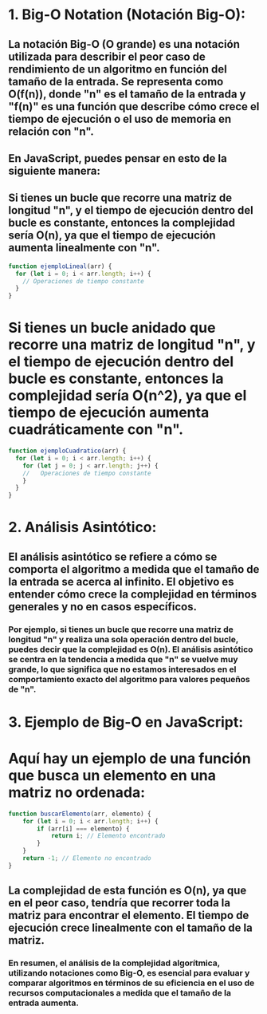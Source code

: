 # 1. Big-O Notation (Notación Big-O):

## La notación Big-O (O grande) es una notación utilizada para describir el peor caso de rendimiento de un algoritmo en función del tamaño de la entrada. Se representa como O(f(n)), donde "n" es el tamaño de la entrada y "f(n)" es una función que describe cómo crece el tiempo de ejecución o el uso de memoria en relación con "n".

## En JavaScript, puedes pensar en esto de la siguiente manera:

## Si tienes un bucle que recorre una matriz de longitud "n", y el tiempo de ejecución dentro del bucle es constante, entonces la complejidad sería O(n), ya que el tiempo de ejecución aumenta linealmente con "n".

```javascript
function ejemploLineal(arr) {
  for (let i = 0; i < arr.length; i++) {
    // Operaciones de tiempo constante
  }
}
```

# Si tienes un bucle anidado que recorre una matriz de longitud "n", y el tiempo de ejecución dentro del bucle es constante, entonces la complejidad sería O(n^2), ya que el tiempo de ejecución aumenta cuadráticamente con "n".

```javascript
function ejemploCuadratico(arr) {
  for (let i = 0; i < arr.length; i++) {
    for (let j = 0; j < arr.length; j++) {
    //   Operaciones de tiempo constante
    }
  }
}
```

# 2. Análisis Asintótico:

## El análisis asintótico se refiere a cómo se comporta el algoritmo a medida que el tamaño de la entrada se acerca al infinito. El objetivo es entender cómo crece la complejidad en términos generales y no en casos específicos.

### Por ejemplo, si tienes un bucle que recorre una matriz de longitud "n" y realiza una sola operación dentro del bucle, puedes decir que la complejidad es O(n). El análisis asintótico se centra en la tendencia a medida que "n" se vuelve muy grande, lo que significa que no estamos interesados en el comportamiento exacto del algoritmo para valores pequeños de "n".

# 3. Ejemplo de Big-O en JavaScript:

# Aquí hay un ejemplo de una función que busca un elemento en una matriz no ordenada:

```javascript
function buscarElemento(arr, elemento) {
    for (let i = 0; i < arr.length; i++) {
        if (arr[i] === elemento) {
            return i; // Elemento encontrado
        }
    }
    return -1; // Elemento no encontrado
}
```

## La complejidad de esta función es O(n), ya que en el peor caso, tendría que recorrer toda la matriz para encontrar el elemento. El tiempo de ejecución crece linealmente con el tamaño de la matriz.

### En resumen, el análisis de la complejidad algorítmica, utilizando notaciones como Big-O, es esencial para evaluar y comparar algoritmos en términos de su eficiencia en el uso de recursos computacionales a medida que el tamaño de la entrada aumenta.